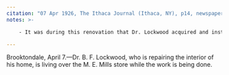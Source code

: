 ```yaml
---
citation: "07 Apr 1926, The Ithaca Journal (Ithaca, NY), p14, newspapers.com"
notes: >-

    - It was during this renovation that Dr. Lockwood acquired and installed the Italian marble fireplace mantel from Ezra Cornell’s summer home in Slaterville Springs.

---
```

Brooktondale, April 7.—Dr. B. F. Lockwood, who is repairing the interior of his home, is living over the M. E. Mills store while the work is being done.
